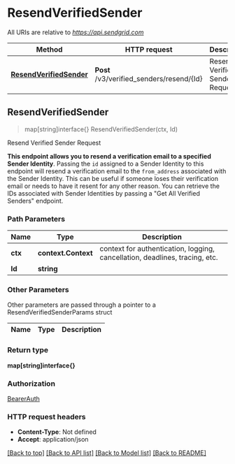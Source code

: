 # ResendVerifiedSender

All URIs are relative to *https://api.sendgrid.com*

Method | HTTP request | Description
------------- | ------------- | -------------
[**ResendVerifiedSender**](ResendVerifiedSender.md#ResendVerifiedSender) | **Post** /v3/verified_senders/resend/{Id} | Resend Verified Sender Request



## ResendVerifiedSender

> map[string]interface{} ResendVerifiedSender(ctx, Id)

Resend Verified Sender Request

**This endpoint allows you to resend a verification email to a specified Sender Identity**.  Passing the `id` assigned to a Sender Identity to this endpoint will resend a verification email to the `from_address` associated with the Sender Identity. This can be useful if someone loses their verification email or needs to have it resent for any other reason.  You can retrieve the IDs associated with Sender Identities by passing a \"Get All Verified Senders\" endpoint.

### Path Parameters


Name | Type | Description
------------- | ------------- | -------------
**ctx** | **context.Context** | context for authentication, logging, cancellation, deadlines, tracing, etc.
**Id** | **string** | 

### Other Parameters

Other parameters are passed through a pointer to a ResendVerifiedSenderParams struct


Name | Type | Description
------------- | ------------- | -------------

### Return type

**map[string]interface{}**

### Authorization

[BearerAuth](../README.md#BearerAuth)

### HTTP request headers

- **Content-Type**: Not defined
- **Accept**: application/json

[[Back to top]](#) [[Back to API list]](../README.md#documentation-for-api-endpoints)
[[Back to Model list]](../README.md#documentation-for-models)
[[Back to README]](../README.md)

